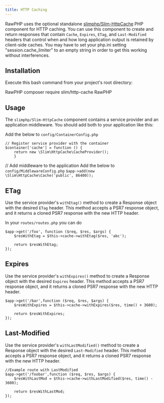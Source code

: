 ```yaml
---
title: HTTP Caching
---
```


RawPHP uses the optional standalone [slimphp/Slim-HttpCache](https://github.com/slimphp/Slim-HttpCache) PHP component
for HTTP caching. You can use this component to create and return responses that
contain `Cache`, `Expires`, `ETag`, and `Last-Modified` headers that control
when and how long application output is retained by client-side caches. You may have to set your php.ini setting "session.cache_limiter" to an empty string in order to get this working without interferences.

## Installation

Execute this bash command from your project's root directory:

RawPHP
composer require slim/http-cache
RawPHP

## Usage

The `slimphp/Slim-HttpCache` component contains a service provider and an application
middleware. You should add both to your application like this:

Add the below to `config/ContainerConfig.php`
```
// Register service provider with the container
$container['cache'] = function () {
    return new \Slim\HttpCache\CacheProvider();
    }
```

// Add middleware to the application
Add the below to `config/MiddlewareConfig.php`
`$app->add(new \Slim\HttpCache\Cache('public', 86400));`


## ETag

Use the service provider's `withEtag()` method to create a Response object
with the desired `ETag` header. This method accepts a PSR7 response object,
and it returns a cloned PSR7 response with the new HTTP header.

In your `routes/routes.php` you can do
```
$app->get('/foo', function ($req, $res, $args) {
    $resWithEtag = $this->cache->withEtag($res, 'abc');

    return $resWithEtag;
});
```

## Expires

Use the service provider's `withExpires()` method to create a Response object
with the desired `Expires` header. This method accepts a PSR7 response object,
and it returns a cloned PSR7 response with the new HTTP header.

```
$app->get('/bar',function ($req, $res, $args) {
    $resWithExpires = $this->cache->withExpires($res, time() + 3600);

    return $resWithExpires;
});
```

## Last-Modified

Use the service provider's `withLastModified()` method to create a Response object
with the desired `Last-Modified` header. This method accepts a PSR7 response object,
and it returns a cloned PSR7 response with the new HTTP header.

```
//Example route with LastModified
$app->get('/foobar',function ($req, $res, $args) {
    $resWithLastMod = $this->cache->withLastModified($res, time() - 3600);

    return $resWithLastMod;
});
```
